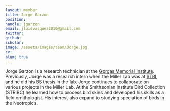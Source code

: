 ```yaml
---
layout: member
title: Jorge Garzon
position: 
handle: jgarzon
email: jluisvasquez2010@gmail.com
twitter: 
github:
scholar: 
image: /assets/images/team/Jorge.jpg
cv:
alum: true
---
```


Jorge Garzon is a research technician at the [Gorgas Memorial Institute](http://www.gorgas.gob.pa). Previously, Jorge was a research intern when the Miller Lab was at [STRI](http://www.stri.si.edu), and he did his BS thesis in the lab. Jorge continues to collaborate on various projects in the Miller Lab. At the Smithsonian Institute Bird Collection (STRIBC) he learned how to process bird skins and developed his skills as a field ornithologist. His interest also expand to studying speciation of birds in the Neotropics.
